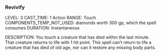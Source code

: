 ### Revivify
LEVEL: 3
CAST_TIME: 1 Action
RANGE: Touch
COMPONENTS_TEMP_NOT_USED: diamonds worth 300 gp, which the spell consumes
DURATION: Instantaneous

DESCRIPTION:
You touch a creature that has died within the last minute. That creature returns to life with 1 hit point. This spell can’t return to life a creature that has died of old age, nor can it restore any missing body parts.

